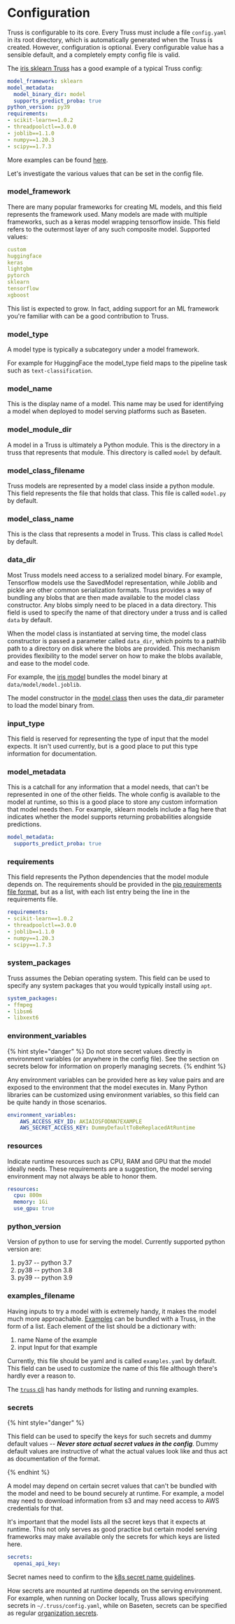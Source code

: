 # Configuration

Truss is configurable to its core. Every Truss must include a file `config.yaml` in its root directory, which is automatically generated when the Truss is created. However, configuration is optional. Every configurable value has a sensible default, and a completely empty config file is valid.

The [iris sklearn Truss](../../examples/iris/config.yaml) has a good example of a typical Truss config:

```yaml
model_framework: sklearn
model_metadata:
  model_binary_dir: model
  supports_predict_proba: true
python_version: py39
requirements:
- scikit-learn==1.0.2
- threadpoolctl==3.0.0
- joblib==1.1.0
- numpy==1.20.3
- scipy==1.7.3
```

More examples can be found [here](../../examples/).

Let's investigate the various values that can be set in the config file.

### model_framework

There are many popular frameworks for creating ML models, and this field represents
the framework used. Many models are made with multiple frameworks, such as a keras model wrapping tensorflow inside. This field refers to the outermost layer of any such composite model. Supported values:

```yaml
custom
huggingface
keras
lightgbm
pytorch
sklearn
tensorflow
xgboost
```

This list is expected to grow. In fact, adding support for an ML framework
you're familiar with can be a good contribution to Truss.

### model_type

A model type is typically a subcategory under a model framework.

For example for HuggingFace the model_type field maps to the pipeline task such as `text-classification`.

### model_name

This is the display name of a model. This name may be used for identifying a model when deployed to model serving platforms such as Baseten.

### model_module_dir

A model in a Truss is ultimately a Python module. This is the directory in a truss that represents that module. This directory is called `model` by default.

### model_class_filename

Truss models are represented by a model class inside a python module. This field represents the file that holds that class. This file is called `model.py` by default.

### model_class_name

This is the class that represents a model in Truss. This class is called `Model` by default.

### data_dir

Most Truss models need access to a serialized model binary. For example, Tensorflow
models use the SavedModel representation, while Joblib and pickle are other common
serialization formats. Truss provides a way of bundling any blobs that are then
made available to the model class constructor. Any blobs simply need to be
placed in a data directory. This field is used to specify the name of that
directory under a truss and is called `data` by default.

When the model class is instantiated at serving time, the model class
constructor is passed a parameter called `data_dir`, which points to a pathlib
path to a directory on disk where the blobs are provided. This mechanism
provides flexibility to the model server on how to make the blobs available, and
ease to the model code.


For example, the [iris model](../../examples/iris/) bundles the model binary at
`data/model/model.joblib`.

The model constructor in the [model
class](../../examples/iris/model/model.py#L9) then uses the data_dir parameter
to load the model binary from.

### input_type

This field is reserved for representing the type of input that the model
expects. It isn't used currently, but is a good place to put this type
information for documentation.

### model_metadata

This is a catchall for any information that a model needs, that can't be
represented in one of the other fields. The whole config is available to the
model at runtime, so this is a good place to store any custom information that
model needs then. For example, sklearn models include a flag here that indicates whether
the model supports returning probabilities alongside predictions.

```yaml
model_metadata:
  supports_predict_proba: true
```

### requirements

This field represents the Python dependencies that the model module depends on.
The requirements should be provided in the [pip requirements file
format](https://pip.pypa.io/en/stable/reference/requirements-file-format/), but
as a list, with each list entry being the line in the requirements file.


```yaml
requirements:
- scikit-learn==1.0.2
- threadpoolctl==3.0.0
- joblib==1.1.0
- numpy==1.20.3
- scipy==1.7.3
```

### system_packages

Truss assumes the Debian operating system. This field can be used to specify any
system packages that you would typically install using `apt`.

```yaml
system_packages:
- ffmpeg
- libsm6
- libxext6
```

### environment_variables

{% hint style="danger" %}
Do not store secret values directly in environment variables (or anywhere in the config file). See the section on secrets below for information on properly managing secrets.
{% endhint %}

Any environment variables can be provided here as key value pairs and are
exposed to the environment that the model executes in. Many Python libraries can
be customized using environment variables, so this field can be quite handy in
those scenarios.

```yaml
environment_variables:
    AWS_ACCESS_KEY_ID: AKIAIOSFODNN7EXAMPLE
    AWS_SECRET_ACCESS_KEY: DummyDefaultToBeReplacedAtRuntime
```

### resources

Indicate runtime resources such as CPU, RAM and GPU that the
model ideally needs. These requirements are a suggestion, the model serving
environment may not always be able to honor them.

```yaml
resources:
  cpu: 800m
  memory: 1Gi
  use_gpu: true
```

### python_version

Version of python to use for serving the model. Currently supported python
version are:

1. py37 -- python 3.7
2. py38 -- python 3.8
3. py39 -- python 3.9

### examples_filename

Having inputs to try a model with is extremely handy, it makes the model much
more approachable. [Examples](examples.md) can be bundled with a Truss, in the form of a list.
Each element of the list should be a dictionary with:

1. name Name of the example
2. input Input for that example

Currently, this file should be yaml and is called `examples.yaml` by default.
This field can be used to customize the name of this file although there's
hardly ever a reason to.

The [`truss` cli](../reference/cli.md) has handy methods for listing and running examples.

### secrets

{% hint style="danger" %}

This field can be used to specify the keys for such secrets and dummy default
values --  ***Never store actual secret values in the config***. Dummy default
values are instructive of what the actual values look like and thus act as
documentation of the format.

{% endhint %}

A model may depend on certain secret values that can't be bundled with the model
and need to be bound securely at runtime. For example, a model may need to download
information from s3 and may need access to AWS credentials for that.

It's important that the model lists all the secret keys that it expects at runtime.
This not only serves as good practice but certain model serving frameworks may
make available only the secrets for which keys are listed here.

```yaml
secrets:
  openai_api_key:
```

Secret names need to confirm to the [k8s secret name guidelines](https://kubernetes.io/docs/concepts/configuration/secret/).

How secrets are mounted at runtime depends on the serving environment. For example, when
running on Docker locally, Truss allows specifying secrets in
`~/.truss/config.yaml`, while on Baseten, secrets can be specified as regular
[organization secrets](https://docs.baseten.co/applications/files/secret-management).
